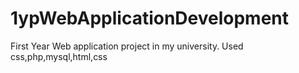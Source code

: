 # 1ypWebApplicationDevelopment
 First Year Web application project in my university. Used css,php,mysql,html,css
